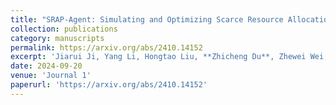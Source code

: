 ```yaml
---
title: "SRAP-Agent: Simulating and Optimizing Scarce Resource Allocation Policy with LLM-based Agent"
collection: publications
category: manuscripts
permalink: https://arxiv.org/abs/2410.14152
excerpt: 'Jiarui Ji, Yang Li, Hongtao Liu, **Zhicheng Du**, Zhewei Wei, Weiran Shen, Qi Qi, Yankai Lin'
date: 2024-09-20
venue: 'Journal 1'
paperurl: 'https://arxiv.org/abs/2410.14152'
---
```

